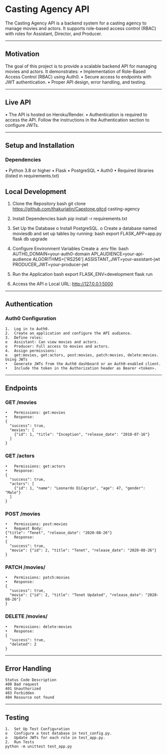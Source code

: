 # Casting Agency API
The Casting Agency API is a backend system for a casting agency to manage movies and actors. It supports role-based access control (RBAC) with roles for Assistant, Director, and Producer.
________________________________________
## Motivation
The goal of this project is to provide a scalable backend API for managing movies and actors. It demonstrates:
•	Implementation of Role-Based Access Control (RBAC) using Auth0.
•	Secure access to endpoints with JWT authentication.
•	Proper API design, error handling, and testing.
________________________________________
## Live API
•	The API is hosted on Heroku/Render.
•	Authentication is required to access the API. Follow the instructions in the Authentication section to configure JWTs.
________________________________________
## Setup and Installation
### Dependencies
•	Python 3.8 or higher
•	Flask
•	PostgreSQL
•	Auth0
•	Required libraries (listed in requirements.txt)

## Local Development
1.	Clone the Repository
    bash
    git clone https://github.com/thakurjatin/Capstone.gitcd casting-agency
2.	Install Dependencies
    bash
    pip install -r requirements.txt
3.	Set Up the Database
    o	Install PostgreSQL.
    o	Create a database named moviesdb and set up tables by running:
    bash
    export FLASK_APP=app.py
    flask db upgrade
4.	Configure Environment Variables Create a .env file:
    bash
    AUTH0_DOMAIN=your-auth0-domain
    API_AUDIENCE=your-api-audience
    ALGORITHMS=['RS256']
    ASSISTANT_JWT=your-assistant-jwt
    PRODUCER_JWT=your-producer-jwt

5.	Run the Application
    bash
    export FLASK_ENV=development
    flask run
6.	Access the API
    o	Local URL: http://127.0.0.1:5000
________________________________________
## Authentication
### Auth0 Configuration
    1.	Log in to Auth0.
    2.	Create an application and configure the API audience.
    3.	Define roles:
    o	Assistant: Can view movies and actors.
    o	Producer: Full access to movies and actors.
    4.	Assign permissions:
    o	get:movies, get:actors, post:movies, patch:movies, delete:movies.
    Using JWTs
    •	Generate JWTs from the Auth0 dashboard or an Auth0-enabled client.
    •	Include the token in the Authorization header as Bearer <token>.
________________________________________
## Endpoints
### GET /movies
    •	Permissions: get:movies
    •	Response:
    {
      "success": true,
      "movies": [
        {"id": 1, "title": "Inception", "release_date": "2010-07-16"}
      ]
    }
### GET /actors
    •	Permissions: get:actors
    •	Response:
    {
      "success": true,
      "actors": [
        {"id": 1, "name": "Leonardo DiCaprio", "age": 47, "gender": "Male"}
      ]
    }
### POST /movies
    •	Permissions: post:movies
    •	Request Body:
    {"title": "Tenet", "release_date": "2020-08-26"}
    •	Response:
    {
      "success": true,
      "movie": {"id": 2, "title": "Tenet", "release_date": "2020-08-26"}
    }
### PATCH /movies/<id>
    •	Permissions: patch:movies
    •	Response:
    {
      "success": true,
      "movie": {"id": 2, "title": "Tenet Updated", "release_date": "2020-08-26"}
    }
### DELETE /movies/<id>
    •	Permissions: delete:movies
    •	Response:
    {
      "success": true,
      "deleted": 2
    }
________________________________________
## Error Handling
    Status Code	Description
    400	Bad request
    401	Unauthorized
    403	Forbidden
    404	Resource not found
________________________________________
## Testing
    1.	Set Up Test Configuration
    o	Configure a test database in test_config.py.
    o	Update JWTs for each role in test_app.py.
    2.	Run Tests
    python -m unittest test_app.py

